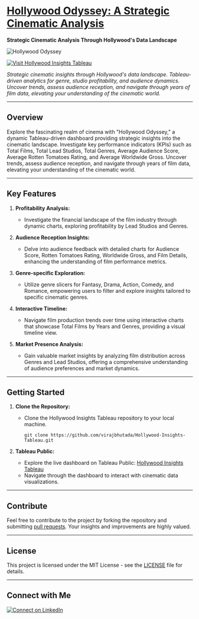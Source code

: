 # [Hollywood Odyssey: A Strategic Cinematic Analysis](https://public.tableau.com/app/profile/viraj.bhutada/viz/HollywoodInsights_ACinematicAnalysis/Dashboard1)
**Strategic Cinematic Analysis Through Hollywood's Data Landscape**

![Hollywood Odyssey](https://github.com/virajbhutada/Hollywood-Insights-Tableau/assets/143819712/69b95fe0-116f-4fdd-8ce8-a387d87d1392)

[![Visit Hollywood Insights Tableau](https://img.shields.io/badge/Visit%20on-Tableau%20Public-blue)](https://public.tableau.com/app/profile/viraj.bhutada/vizzes)

*Strategic cinematic insights through Hollywood's data landscape. Tableau-driven analytics for genre, studio profitability, and audience dynamics. Uncover trends, assess audience reception, and navigate through years of film data, elevating your understanding of the cinematic world.*

---

## Overview

Explore the fascinating realm of cinema with "Hollywood Odyssey," a dynamic Tableau-driven dashboard providing strategic insights into the cinematic landscape. Investigate key performance indicators (KPIs) such as Total Films, Total Lead Studios, Total Genres, Average Audience Score, Average Rotten Tomatoes Rating, and Average Worldwide Gross. Uncover trends, assess audience reception, and navigate through years of film data, elevating your understanding of the cinematic world.

---

## Key Features

1. **Profitability Analysis:**
   - Investigate the financial landscape of the film industry through dynamic charts, exploring profitability by Lead Studios and Genres.

2. **Audience Reception Insights:**
   - Delve into audience feedback with detailed charts for Audience Score, Rotten Tomatoes Rating, Worldwide Gross, and Film Details, enhancing the understanding of film performance metrics.

3. **Genre-specific Exploration:**
   - Utilize genre slicers for Fantasy, Drama, Action, Comedy, and Romance, empowering users to filter and explore insights tailored to specific cinematic genres.

4. **Interactive Timeline:**
   - Navigate film production trends over time using interactive charts that showcase Total Films by Years and Genres, providing a visual timeline view.

5. **Market Presence Analysis:**
   - Gain valuable market insights by analyzing film distribution across Genres and Lead Studios, offering a comprehensive understanding of audience preferences and market dynamics.

---

## Getting Started

1. **Clone the Repository:**
   - Clone the Hollywood Insights Tableau repository to your local machine.
     ```
     git clone https://github.com/virajbhutada/Hollywood-Insights-Tableau.git
     ```

2. **Tableau Public:**
   - Explore the live dashboard on Tableau Public: [Hollywood Insights Tableau](https://public.tableau.com/app/profile/viraj.bhutada/vizzes)
   - Navigate through the dashboard to interact with cinematic data visualizations.


---

## Contribute

Feel free to contribute to the project by forking the repository and submitting [pull requests](https://github.com/virajbhutada/Hollywood-Insights-Tableau/pulls). Your insights and improvements are highly valued.

---

## License

This project is licensed under the MIT License - see the [LICENSE](LICENSE) file for details.


---

## Connect with Me

[![Connect on LinkedIn](https://img.shields.io/badge/Connect%20on-LinkedIn-blue)](https://www.linkedin.com/in/virajnbhutada24/)


